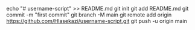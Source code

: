 echo "# username-script" >> README.md
git init
git add README.md
git commit -m "first commit"
git branch -M main
git remote add origin https://github.com/Hlasekazi/username-script.git
git push -u origin main
